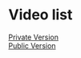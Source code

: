 # Video list
[Private Version](https://www.youtube.com/watch?v=SuYYKEhkgaY)  
[Public Version](https://youtu.be/GxqtIpePXLU)
